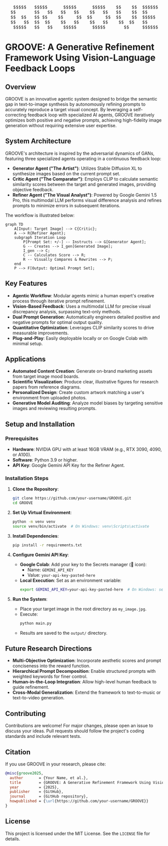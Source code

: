 <pre>
   $$$$$   $$$$$      $$$$$      $$$$$    $$    $$  $$$$$$ 
  $$       $$   $$   $$   $$    $$   $$   $$    $$  $$   
  $$  $$   $$ $$    $$     $$  $$     $$  $$    $$  $$$$$
  $$   $$  $$  $$    $$   $$    $$   $$    $$  $$   $$   
   $$$$$   $$   $$    $$$$$      $$$$$       $$     $$$$$$
</pre>

# GROOVE: A Generative Refinement Framework Using Vision-Language Feedback Loops

## Overview
GROOVE is an innovative agentic system designed to bridge the semantic gap in text-to-image synthesis by autonomously refining prompts to accurately reproduce a target visual concept. By leveraging a self-correcting feedback loop with specialized AI agents, GROOVE iteratively optimizes both positive and negative prompts, achieving high-fidelity image generation without requiring extensive user expertise.

## System Architecture
GROOVE's architecture is inspired by the adversarial dynamics of GANs, featuring three specialized agents operating in a continuous feedback loop:

- **Generator Agent ("The Artist")**: Utilizes Stable Diffusion XL to synthesize images based on the current prompt set.
- **Critic Agent ("The Comparator")**: Employs CLIP to calculate semantic similarity scores between the target and generated images, providing objective feedback.
- **Refiner Agent ("The Visual Analyst")**: Powered by Google Gemini 1.5 Pro, this multimodal LLM performs visual difference analysis and refines prompts to minimize errors in subsequent iterations.

The workflow is illustrated below:

```mermaid
graph TD
    A[Input: Target Image] --> C{Critic};
    A --> R{Refiner Agent};
    subgraph Iteration Loop
        P[Prompt Set: +/-] -- Instructs --> G[Generator Agent];
        G -- Creates --> I_gen[Generated Image];
        I_gen --> C;
        C -- Calculates Score --> R;
        R -- Visually Compares & Rewrites --> P;
    end
    P --> F[Output: Optimal Prompt Set];
```

## Key Features
- **Agentic Workflow**: Modular agents mimic a human expert's creative process through iterative prompt refinement.
- **Vision-Based Feedback**: Uses a multimodal LLM for precise visual discrepancy analysis, surpassing text-only methods.
- **Dual Prompt Generation**: Automatically engineers detailed positive and negative prompts for optimal output quality.
- **Quantitative Optimization**: Leverages CLIP similarity scores to drive measurable improvements.
- **Plug-and-Play**: Easily deployable locally or on Google Colab with minimal setup.

## Applications
- **Automated Content Creation**: Generate on-brand marketing assets from target image mood boards.
- **Scientific Visualization**: Produce clear, illustrative figures for research papers from reference diagrams.
- **Personalized Design**: Create custom artwork matching a user's environment from uploaded photos.
- **Generative Model Auditing**: Analyze model biases by targeting sensitive images and reviewing resulting prompts.

## Setup and Installation

### Prerequisites
- **Hardware**: NVIDIA GPU with at least 16GB VRAM (e.g., RTX 3090, 4090, or A100).
- **Software**: Python 3.9 or higher.
- **API Key**: Google Gemini API Key for the Refiner Agent.

### Installation Steps
1. **Clone the Repository**:
   ```bash
   git clone https://github.com/your-username/GROOVE.git
   cd GROOVE
   ```

2. **Set Up Virtual Environment**:
   ```bash
   python -m venv venv
   source venv/bin/activate  # On Windows: venv\Scripts\activate
   ```

3. **Install Dependencies**:
   ```bash
   pip install -r requirements.txt
   ```

4. **Configure Gemini API Key**:
   - **Google Colab**: Add your key to the Secrets manager (🔑 icon):
     - Name: `GEMINI_API_KEY`
     - Value: `your-api-key-pasted-here`
   - **Local Execution**: Set as an environment variable:
     ```bash
     export GEMINI_API_KEY=your-api-key-pasted-here  # On Windows: set GEMINI_API_KEY=your-api-key-pasted-here
     ```

5. **Run the System**:
   - Place your target image in the root directory as `my_image.jpg`.
   - Execute:
     ```bash
     python main.py
     ```
   - Results are saved to the `output/` directory.

## Future Research Directions
- **Multi-Objective Optimization**: Incorporate aesthetic scores and prompt conciseness into the reward function.
- **Hierarchical Prompt Decomposition**: Enable structured prompts with weighted keywords for finer control.
- **Human-in-the-Loop Integration**: Allow high-level human feedback to guide refinement.
- **Cross-Modal Generalization**: Extend the framework to text-to-music or text-to-video generation.

## Contributing
Contributions are welcome! For major changes, please open an issue to discuss your ideas. Pull requests should follow the project's coding standards and include relevant tests.

## Citation
If you use GROOVE in your research, please cite:

```bibtex
@misc{groove2025,
  author       = {Your Name, et al.},
  title        = {GROOVE: A Generative Refinement Framework Using Vision-Language Feedback Loops},
  year         = {2025},
  publisher    = {GitHub},
  journal      = {GitHub repository},
  howpublished = {\url{https://github.com/your-username/GROOVE}}
}
```

## License
This project is licensed under the MIT License. See the `LICENSE` file for details.
